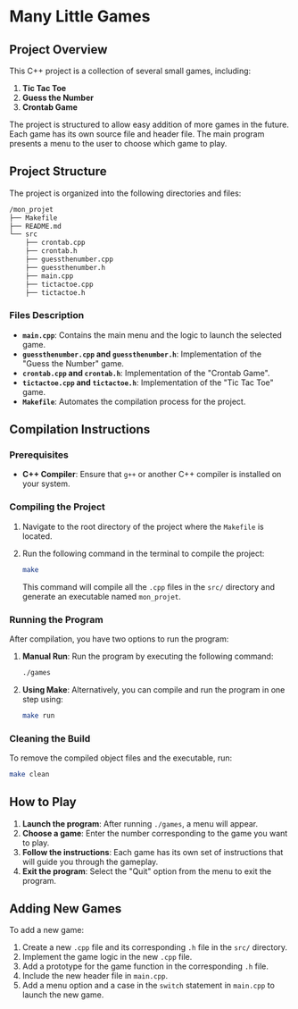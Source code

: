 # Many Little Games

## Project Overview
This C++ project is a collection of several small games, including:
1. **Tic Tac Toe**
2. **Guess the Number**
3. **Crontab Game**

The project is structured to allow easy addition of more games in the future. Each game has its own source file and header file. The main program presents a menu to the user to choose which game to play.

## Project Structure
The project is organized into the following directories and files:

```bash
/mon_projet
├── Makefile
├── README.md
└── src
    ├── crontab.cpp
    ├── crontab.h
    ├── guessthenumber.cpp
    ├── guessthenumber.h
    ├── main.cpp
    ├── tictactoe.cpp
    ├── tictactoe.h
```

### Files Description
- **`main.cpp`**: Contains the main menu and the logic to launch the selected game.
- **`guessthenumber.cpp` and `guessthenumber.h`**: Implementation of the "Guess the Number" game.
- **`crontab.cpp` and `crontab.h`**: Implementation of the "Crontab Game".
- **`tictactoe.cpp` and `tictactoe.h`**: Implementation of the "Tic Tac Toe" game.
- **`Makefile`**: Automates the compilation process for the project.

## Compilation Instructions

### Prerequisites
- **C++ Compiler**: Ensure that `g++` or another C++ compiler is installed on your system.

### Compiling the Project
1. Navigate to the root directory of the project where the `Makefile` is located.
2. Run the following command in the terminal to compile the project:

    ```bash
    make
    ```

   This command will compile all the `.cpp` files in the `src/` directory and generate an executable named `mon_projet`.

### Running the Program

After compilation, you have two options to run the program:

1. **Manual Run**:
   Run the program by executing the following command:

    ```bash
    ./games
    ```

2. **Using Make**:
   Alternatively, you can compile and run the program in one step using:

    ```bash
    make run
    ```

### Cleaning the Build
To remove the compiled object files and the executable, run:

```bash
make clean
```

## How to Play

1. **Launch the program**: After running `./games`, a menu will appear.
2. **Choose a game**: Enter the number corresponding to the game you want to play.
3. **Follow the instructions**: Each game has its own set of instructions that will guide you through the gameplay.
4. **Exit the program**: Select the "Quit" option from the menu to exit the program.

## Adding New Games
To add a new game:
1. Create a new `.cpp` file and its corresponding `.h` file in the `src/` directory.
2. Implement the game logic in the new `.cpp` file.
3. Add a prototype for the game function in the corresponding `.h` file.
4. Include the new header file in `main.cpp`.
5. Add a menu option and a case in the `switch` statement in `main.cpp` to launch the new game.
